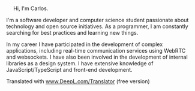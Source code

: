 <img src="https://media.giphy.com/media/hvRJCLFzcasrR4ia7z/giphy.gif" width="15px"> Hi, I'm Carlos.

I'm a software developer and computer science student passionate about technology and open source initiatives. As a programmer, I am constantly searching for best practices and learning new things.

In my career I have participated in the development of complex applications, including real-time communication services using WebRTC and websockets. I have also been involved in the development of internal libraries as a design system. I have extensive knowledge of JavaScript/TypeScript and front-end development.

Translated with www.DeepL.com/Translator (free version)
